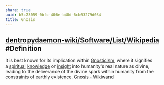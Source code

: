 ```yaml
---
share: true
uuid: b5c73059-0bfc-406e-b48d-6cb63279d034
title: Gnosis
---
```

## [dentropydaemon-wiki/Software/List/Wikipedia](/dentropydaemon-wiki/Software/List/Wikipedia) #Definition

It is best known for its implication within [Gnosticism](https://www.wikiwand.com/en/Gnosticism "Gnosticism"), where it signifies a [spiritual](https://www.wikiwand.com/en/Spirituality "Spirituality") [knowledge](https://www.wikiwand.com/en/Knowledge "Knowledge") or [insight](https://www.wikiwand.com/en/Enlightenment_(spiritual) "Enlightenment (spiritual)") into humanity's real nature as divine, leading to the deliverance of the divine spark within humanity from the constraints of earthly existence.
[Gnosis - Wikiwand](https://www.wikiwand.com/en/Gnosis)